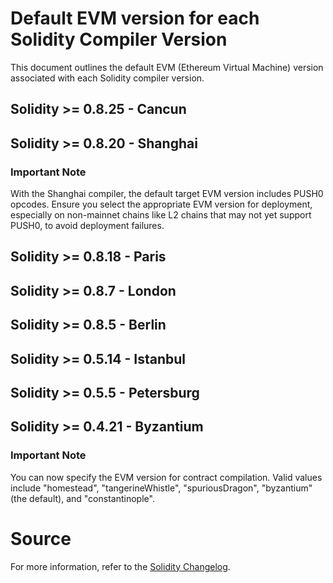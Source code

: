 # Default EVM version for each Solidity Compiler Version
This document outlines the default EVM (Ethereum Virtual Machine) version associated with each Solidity compiler version.

## Solidity >= 0.8.25 - Cancun
## Solidity >= 0.8.20 - Shanghai
### Important Note
With the Shanghai compiler, the default target EVM version includes PUSH0 opcodes. Ensure you select the appropriate EVM version for deployment, especially on non-mainnet chains like L2 chains that may not yet support PUSH0, to avoid deployment failures.

## Solidity >= 0.8.18 - Paris
## Solidity >= 0.8.7 - London
## Solidity >= 0.8.5 - Berlin
## Solidity >= 0.5.14 - Istanbul
## Solidity >= 0.5.5 - Petersburg
## Solidity >= 0.4.21 - Byzantium
### Important Note
You can now specify the EVM version for contract compilation. Valid values include "homestead", "tangerineWhistle", "spuriousDragon", "byzantium" (the default), and "constantinople".

# Source
For more information, refer to the [Solidity Changelog](https://github.com/ethereum/solidity/blob/develop/Changelog.md).

